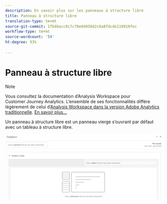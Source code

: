 ```yaml
---
description: En savoir plus sur les panneaux à structure libre
title: Panneau à structure libre
translation-type: tm+mt
source-git-commit: 1fb46acc9c7c70e64058d2c6a8fdcde119910fec
workflow-type: tm+mt
source-wordcount: '59'
ht-degree: 93%

---
```



# Panneau à structure libre

>[!NOTE]
>
>Vous consultez la documentation d’Analysis Workspace pour Customer Journey Analytics. L’ensemble de ses fonctionnalités diffère légèrement de celui d’[Analysis Workspace dans la version Adobe Analytics traditionnelle](https://docs.adobe.com/content/help/fr-FR/analytics/analyze/analysis-workspace/home.html). [En savoir plus...](/help/getting-started/cja-aa.md)

Un panneau à structure libre est un panneau vierge s’ouvrant par défaut avec un tableau à structure libre.

![](assets/freeform-panel.png)

